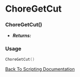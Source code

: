 # ChoreGetCut

### ChoreGetCut()
- ***Returns:*** 

### Usage

```Lua
ChoreGetCut()
```


[Back To Scripting Documentation](../README.md)
